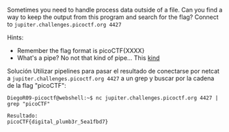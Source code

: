 Sometimes you need to handle process data outside of a file. Can you find a way to keep the output from this program and search for the flag? Connect to `jupiter.challenges.picoctf.org 4427`

Hints: 
- Remember the flag format is picoCTF{XXXX}
- What's a pipe? No not that kind of pipe... This [kind](http://www.linfo.org/pipes.html)

Solución
Utilizar pipelines para pasar el resultado de conectarse por netcat a `jupiter.challenges.picoctf.org 4427` a un grep y buscar por la cadena de la flag "picoCTF":
```
DiegoR09-picoctf@webshell:~$ nc jupiter.challenges.picoctf.org 4427 | grep "picoCTF"

Resultado:
picoCTF{digital_plumb3r_5ea1fbd7}
```